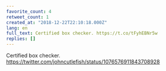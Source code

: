 ```yaml
---
favorite_count: 4
retweet_count: 1
created_at: "2018-12-22T22:10:18.000Z"
lang: en
full_text: Certified box checker. https://t.co/tFyhEBNr5w
replies: []
---
```


Certified box checker.
<https://twitter.com/johncutlefish/status/1076576911843708928>
